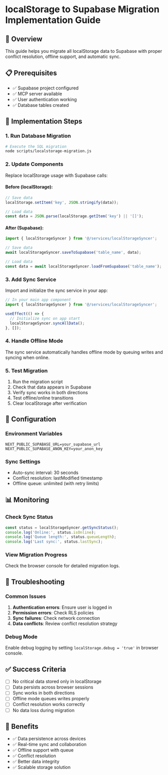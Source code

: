 
# localStorage to Supabase Migration Implementation Guide

## 🎯 Overview
This guide helps you migrate all localStorage data to Supabase with proper conflict resolution, offline support, and automatic sync.

## 📋 Prerequisites
- ✅ Supabase project configured
- ✅ MCP server available
- ✅ User authentication working
- ✅ Database tables created

## 🚀 Implementation Steps

### 1. Run Database Migration
```bash
# Execute the SQL migration
node scripts/localstorage-migration.js
```

### 2. Update Components
Replace localStorage usage with Supabase calls:

#### Before (localStorage):
```typescript
// Save data
localStorage.setItem('key', JSON.stringify(data));

// Load data
const data = JSON.parse(localStorage.getItem('key') || '[]');
```

#### After (Supabase):
```typescript
import { localStorageSyncer } from '@/services/localStorageSyncer';

// Save data
await localStorageSyncer.saveToSupabase('table_name', data);

// Load data
const data = await localStorageSyncer.loadFromSupabase('table_name');
```

### 3. Add Sync Service
Import and initialize the sync service in your app:

```typescript
// In your main app component
import { localStorageSyncer } from '@/services/localStorageSyncer';

useEffect(() => {
  // Initialize sync on app start
  localStorageSyncer.syncAllData();
}, []);
```

### 4. Handle Offline Mode
The sync service automatically handles offline mode by queuing writes and syncing when online.

### 5. Test Migration
1. Run the migration script
2. Check that data appears in Supabase
3. Verify sync works in both directions
4. Test offline/online transitions
5. Clear localStorage after verification

## 🔧 Configuration

### Environment Variables
```env
NEXT_PUBLIC_SUPABASE_URL=your_supabase_url
NEXT_PUBLIC_SUPABASE_ANON_KEY=your_anon_key
```

### Sync Settings
- Auto-sync interval: 30 seconds
- Conflict resolution: lastModified timestamp
- Offline queue: unlimited (with retry limits)

## 📊 Monitoring

### Check Sync Status
```typescript
const status = localStorageSyncer.getSyncStatus();
console.log('Online:', status.isOnline);
console.log('Queue length:', status.queueLength);
console.log('Last sync:', status.lastSync);
```

### View Migration Progress
Check the browser console for detailed migration logs.

## 🚨 Troubleshooting

### Common Issues
1. **Authentication errors**: Ensure user is logged in
2. **Permission errors**: Check RLS policies
3. **Sync failures**: Check network connection
4. **Data conflicts**: Review conflict resolution strategy

### Debug Mode
Enable debug logging by setting `localStorage.debug = 'true'` in browser console.

## ✅ Success Criteria
- [ ] No critical data stored only in localStorage
- [ ] Data persists across browser sessions
- [ ] Sync works in both directions
- [ ] Offline mode queues writes properly
- [ ] Conflict resolution works correctly
- [ ] No data loss during migration

## 🎉 Benefits
- ✅ Data persistence across devices
- ✅ Real-time sync and collaboration
- ✅ Offline support with queue
- ✅ Conflict resolution
- ✅ Better data integrity
- ✅ Scalable storage solution
